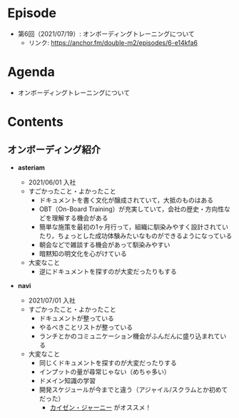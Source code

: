 # Episode
- 第6回（2021/07/19）: オンボーディングトレーニングについて
    - リンク: https://anchor.fm/double-m2/episodes/6-e14kfa6

# Agenda
- オンボーディングトレーニングについて

# Contents
## オンボーディング紹介
- **asteriam**
	- 2021/06/01 入社
	- すごかったこと・よかったこと
		- ドキュメントを書く文化が醸成されていて，大抵のものはある
	 	- OBT（On-Board Training）が充実していて，会社の歴史・方向性などを理解する機会がある
	 	- 簡単な施策を最初の1ヶ月行って，組織に馴染みやすく設計されていたり，ちょっとした成功体験みたいなものができるようになっている
	 	- 朝会などで雑談する機会があって馴染みやすい
	 	- 暗黙知の明文化を心がけている
	- 大変なこと
		- 逆にドキュメントを探すのが大変だったりもする

- **navi**
	- 2021/07/01 入社
 	- すごかったこと・よかったこと
 		- ドキュメントが整っている
 		- やるべきことリストが整っている
 		- ランチとかのコミュニケーション機会がふんだんに盛り込まれている
 	- 大変なこと
 		- 同じくドキュメントを探すのが大変だったりする
 		- インプットの量が尋常じゃない（めちゃ多い）
 		- ドメイン知識の学習
 		- 開発スケジュールが今までと違う（アジャイル/スクラムとか初めてだった）
			- [カイゼン・ジャーニー](www.amazon.co.jp/dp/B078HZKLMB) がオススメ！
